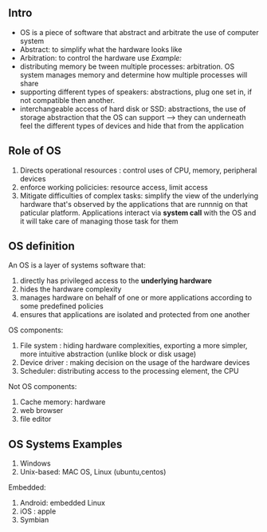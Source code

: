 
## Intro 
- OS is a piece of software that abstract and arbitrate the use of computer system 
- Abstract: to simplify what the hardware looks like 
- Arbitration: to control the hardware use
*Example:*
- distributing memory be tween multiple processes: arbitration. OS system manages memory and determine how multiple processes will share 
- supporting different types of speakers: abstractions, plug one set in, if not compatible then another.
- interchangeable access of hard disk or SSD: abstractions, the use of storage abstraction that the OS can support  --> they can underneath feel the different types of devices and hide that from the application 
## Role of OS
1. Directs operational resources : control uses of CPU, memory, peripheral devices 
2. enforce working policicies: resource access, limit access 
3. Mitigate difficulties of complex tasks: simplify the view of the underlying hardware that's observed by the applications that are runnnig on that paticular platform. Applications interact via **system call** with the OS and it will take care of managing those task for them

## OS definition 

An OS is a layer of systems software that:
1. directly has privileged access to the **underlying hardware**
2. hides the hardware complexity
3. manages hardware on behalf of one or more applications according to some predefined policies
4. ensures that applications are isolated and protected from one another

OS components:
1. File system : hiding hardware complexities, exporting a more simpler, more intuitive abstraction (unlike block or disk usage)
2. Device driver : making decision on the usage of the hardware devices
3. Scheduler: distributing access to the processing element, the CPU 

Not  OS components:
1. Cache memory: hardware
2. web browser 
3. file editor 


## OS Systems Examples 
1. Windows
2. Unix-based: MAC OS, Linux (ubuntu,centos)

Embedded: 
1. Android: embedded Linux
2. iOS : apple 
3. Symbian 
